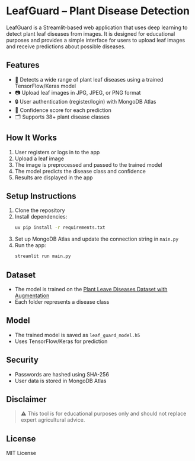 # LeafGuard – Plant Disease Detection

LeafGuard is a Streamlit-based web application that uses deep learning to detect plant leaf diseases from images. It is designed for educational purposes and provides a simple interface for users to upload leaf images and receive predictions about possible diseases.

## Features
- 🌿 Detects a wide range of plant leaf diseases using a trained TensorFlow/Keras model
- 📷 Upload leaf images in JPG, JPEG, or PNG format
- 🔒 User authentication (register/login) with MongoDB Atlas
- 📝 Confidence score for each prediction
- 🗂️ Supports 38+ plant disease classes

## How It Works
1. User registers or logs in to the app
2. Upload a leaf image
3. The image is preprocessed and passed to the trained model
4. The model predicts the disease class and confidence
5. Results are displayed in the app

## Setup Instructions
1. Clone the repository
2. Install dependencies:
   ```cmd
   uv pip install -r requirements.txt
   ```
3. Set up MongoDB Atlas and update the connection string in `main.py`
4. Run the app:
   ```cmd
   streamlit run main.py
   ```

## Dataset
- The model is trained on the [Plant Leave Diseases Dataset with Augmentation](./Plant_leave_diseases_dataset_with_augmentation/)
- Each folder represents a disease class

## Model
- The trained model is saved as `leaf_guard_model.h5`
- Uses TensorFlow/Keras for prediction

## Security
- Passwords are hashed using SHA-256
- User data is stored in MongoDB Atlas

## Disclaimer
> ⚠️ This tool is for educational purposes only and should not replace expert agricultural advice.

## License
MIT License
